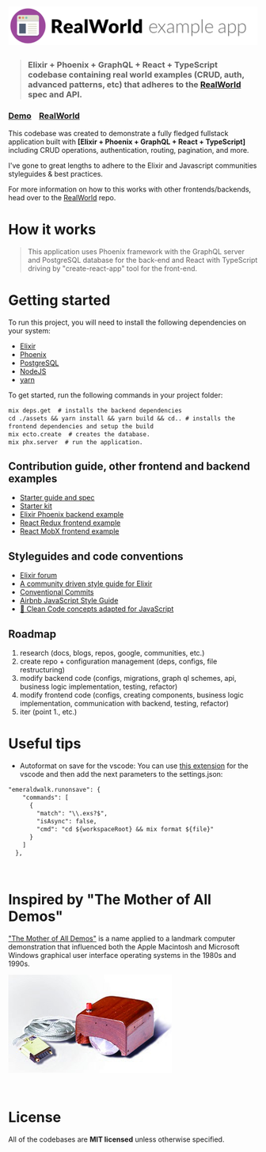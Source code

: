 # ![RealWorld Example App](media/logo.png)

> ### Elixir + Phoenix + GraphQL + React + TypeScript codebase containing real world examples (CRUD, auth, advanced patterns, etc) that adheres to the [RealWorld](https://github.com/gothinkster/realworld) spec and API.

### [Demo](https://github.com/gothinkster/realworld)&nbsp;&nbsp;&nbsp;&nbsp;[RealWorld](https://github.com/gothinkster/realworld)

This codebase was created to demonstrate a fully fledged fullstack application built with **[Elixir + Phoenix + GraphQL + React + TypeScript]** including CRUD operations, authentication, routing, pagination, and more.

I've gone to great lengths to adhere to the Elixir and Javascript communities styleguides & best practices.

For more information on how to this works with other frontends/backends, head over to the [RealWorld](https://github.com/gothinkster/realworld) repo.

# How it works

> This application uses Phoenix framework with the GraphQL server and PostgreSQL database for the back-end and React with TypeScript driving by "create-react-app" tool for the front-end.

# Getting started

To run this project, you will need to install the following dependencies on your system:

- [Elixir](https://elixir-lang.org/install.html)
- [Phoenix](https://hexdocs.pm/phoenix/installation.html)
- [PostgreSQL](https://www.postgresql.org/download/)
- [NodeJS](https://nodejs.org/en/download/)
- [yarn](https://yarnpkg.com/lang/en/docs/install/)

To get started, run the following commands in your project folder:

```shell
mix deps.get  # installs the backend dependencies
cd ./assets && yarn install && yarn build && cd.. # installs the frontend dependencies and setup the build
mix ecto.create  # creates the database.
mix phx.server  # run the application.
```

## Contribution guide, other frontend and backend examples

- [Starter guide and spec](https://github.com/gothinkster/realworld/tree/master/spec)
- [Starter kit](https://github.com/gothinkster/realworld-starter-kit)
- [Elixir Phoenix backend example](https://github.com/gothinkster/elixir-phoenix-realworld-example-app)
- [React Redux frontend example](https://github.com/gothinkster/react-redux-realworld-example-app)
- [React MobX frontend example](https://github.com/gothinkster/react-mobx-realworld-example-app)

## Styleguides and code conventions

- [Elixir forum](https://elixirforum.com/c/phoenix-forum)
- [A community driven style guide for Elixir](https://github.com/christopheradams/elixir_style_guide)
- [Conventional Commits](https://www.conventionalcommits.org/en/v1.0.0/#summary)
- [Airbnb JavaScript Style Guide](https://github.com/airbnb/javascript)
- [🛁 Clean Code concepts adapted for JavaScript](https://github.com/ryanmcdermott/clean-code-javascript)

## Roadmap

1. research (docs, blogs, repos, google, communities, etc.)
2. create repo + configuration management (deps, configs, file restructuring)
3. modify backend code (configs, migrations, graph ql schemes, api, business logic implementation, testing, refactor)
4. modify frontend code (configs, creating components, business logic implementation, communication with backend, testing, refactor)
5. iter (point 1., etc.)

# Useful tips

- Autoformat on save for the vscode:
  You can use [this extension](https://marketplace.visualstudio.com/items?itemName=emeraldwalk.RunOnSave) for the vscode and then add the next parameters to the settings.json:

```shell
"emeraldwalk.runonsave": {
    "commands": [
      {
        "match": "\\.exs?$",
        "isAsync": false,
        "cmd": "cd ${workspaceRoot} && mix format ${file}"
      }
    ]
  },
```

<br />

# Inspired by "The Mother of All Demos"

["The Mother of All Demos"](https://en.wikipedia.org/wiki/The_Mother_of_All_Demos) is a name applied to a landmark computer demonstration that influenced both the Apple Macintosh and Microsoft Windows graphical user interface operating systems in the 1980s and 1990s.

![The first prototype of a computer mouse, as designed by Bill English from Douglas Engelbart's sketches](media/computer_mouse_prototype.jpg)

<br />

# License

All of the codebases are **MIT licensed** unless otherwise specified.
